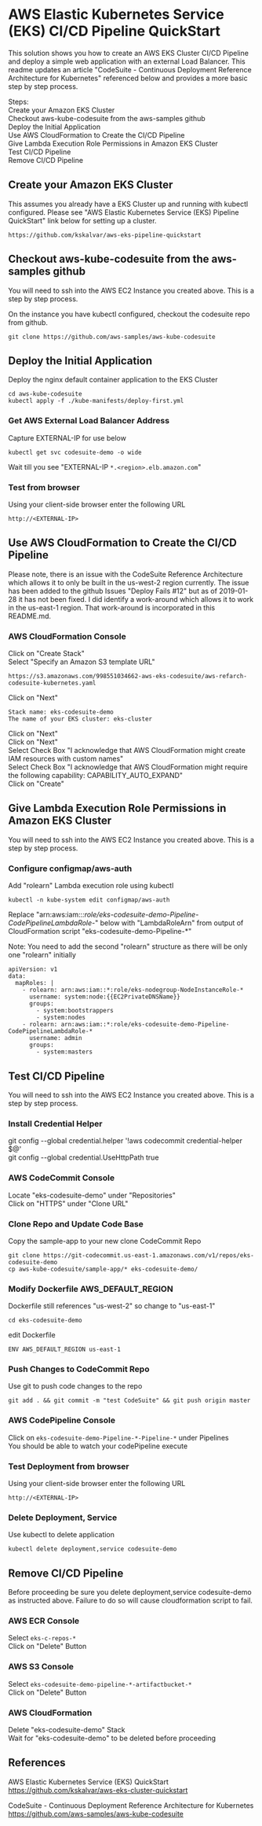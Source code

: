 AWS Elastic Kubernetes Service (EKS) CI/CD Pipeline QuickStart  
===============================================

This solution shows you how to create an AWS EKS Cluster CI/CD Pipeline and deploy a simple web application with an external Load Balancer. This readme updates an article "CodeSuite - Continuous Deployment Reference Architecture for Kubernetes" referenced below and provides a more basic step by step process.  

Steps:  
  Create your Amazon EKS Cluster  
  Checkout aws-kube-codesuite from the aws-samples github  
  Deploy the Initial Application  
  Use AWS CloudFormation to Create the CI/CD Pipeline  
  Give Lambda Execution Role Permissions in Amazon EKS Cluster  
  Test CI/CD Pipeline  
  Remove CI/CD Pipeline  


## Create your Amazon EKS Cluster
This assumes you already have a EKS Cluster up and running with kubectl configured.  Please see "AWS Elastic Kubernetes Service (EKS) Pipeline QuickStart" link below for setting up a cluster.    
```
https://github.com/kskalvar/aws-eks-pipeline-quickstart  
```

## Checkout aws-kube-codesuite from the aws-samples github

You will need to ssh into the AWS EC2 Instance you created above.  This is a step by step process.  

On the instance you have kubectl configured, checkout the codesuite repo from github.  
```
git clone https://github.com/aws-samples/aws-kube-codesuite
```

## Deploy the Initial Application
Deploy the nginx default container application to the EKS Cluster
```
cd aws-kube-codesuite
kubectl apply -f ./kube-manifests/deploy-first.yml
```

### Get AWS External Load Balancer Address
Capture EXTERNAL-IP for use below
```
kubectl get svc codesuite-demo -o wide
```
Wait till you see "EXTERNAL-IP ```*.<region>.elb.amazon.com```" 

### Test from browser
Using your client-side browser enter the following URL
```
http://<EXTERNAL-IP>
```
## Use AWS CloudFormation to Create the CI/CD Pipeline

Please note, there is an issue with the CodeSuite Reference Architecture which allows it to only be built in the us-west-2 region currently.  The issue has been added to the github Issues "Deploy Fails #12" but as of 2019-01-28 it has not been fixed.  I did identify a work-around which allows it to work in the us-east-1 region.  That work-around is incorporated in this README.md.

### AWS CloudFormation Console
Click on "Create Stack"  
Select "Specify an Amazon S3 template URL"  
```
https://s3.amazonaws.com/998551034662-aws-eks-codesuite/aws-refarch-codesuite-kubernetes.yaml
```
Click on "Next"  
```
Stack name: eks-codesuite-demo
The name of your EKS cluster: eks-cluster
```
Click on "Next"  
Click on "Next"  
Select Check Box "I acknowledge that AWS CloudFormation might create IAM resources with custom names"  
Select Check Box "I acknowledge that AWS CloudFormation might require the following capability: CAPABILITY_AUTO_EXPAND"  
Click on "Create"


## Give Lambda Execution Role Permissions in Amazon EKS Cluster
You will need to ssh into the AWS EC2 Instance you created above. This is a step by step process.


### Configure configmap/aws-auth

Add "rolearn" Lambda execution role using kubectl
```
kubectl -n kube-system edit configmap/aws-auth
```
Replace "arn:aws:iam::*:role/eks-codesuite-demo-Pipeline-CodePipelineLambdaRole-*" below with "LambdaRoleArn" from output of CloudFormation script "eks-codesuite-demo-Pipeline-*"  

Note: You need to add the second "rolearn" structure as there will be only one "rolearn" initially
```
apiVersion: v1
data:
  mapRoles: |
    - rolearn: arn:aws:iam::*:role/eks-nodegroup-NodeInstanceRole-*
      username: system:node:{{EC2PrivateDNSName}}
      groups:
        - system:bootstrappers
        - system:nodes
    - rolearn: arn:aws:iam::*:role/eks-codesuite-demo-Pipeline-CodePipelineLambdaRole-*
      username: admin
      groups:
        - system:masters
```

## Test CI/CD Pipeline
You will need to ssh into the AWS EC2 Instance you created above. This is a step by step process.  

### Install Credential Helper
git config --global credential.helper '!aws codecommit credential-helper $@'  
git config --global credential.UseHttpPath true

### AWS CodeCommit Console
Locate "eks-codesuite-demo" under "Repositories"  
Click on "HTTPS" under "Clone URL" 

### Clone Repo and Update Code Base
Copy the sample-app to your new clone CodeCommit Repo
```
git clone https://git-codecommit.us-east-1.amazonaws.com/v1/repos/eks-codesuite-demo
cp aws-kube-codesuite/sample-app/* eks-codesuite-demo/
```
### Modify Dockerfile AWS_DEFAULT_REGION
Dockerfile still references "us-west-2" so change to "us-east-1"
```
cd eks-codesuite-demo
```
edit Dockerfile
```
ENV AWS_DEFAULT_REGION us-east-1
```
### Push Changes to CodeCommit Repo
Use git to push code changes to the repo
```
git add . && git commit -m "test CodeSuite" && git push origin master
```

### AWS CodePipeline Console
Click on ```eks-codesuite-demo-Pipeline-*-Pipeline-*``` under Pipelines  
You should be able to watch your codePipeline execute

### Test Deployment from browser
Using your client-side browser enter the following URL
```
http://<EXTERNAL-IP>
```

### Delete Deployment, Service
Use kubectl to delete application
```
kubectl delete deployment,service codesuite-demo
```

## Remove CI/CD Pipeline
Before proceeding be sure you delete deployment,service codesuite-demo as instructed above.  Failure to do so will cause cloudformation
script to fail.

### AWS ECR Console
Select ```eks-c-repos-*```  
Click on "Delete" Button

### AWS S3 Console
Select ```eks-codesuite-demo-pipeline-*-artifactbucket-*```  
Click on "Delete" Button

### AWS CloudFormation
Delete "eks-codesuite-demo" Stack  
Wait for "eks-codesuite-demo" to be deleted before proceeding


## References
AWS Elastic Kubernetes Service (EKS) QuickStart  
https://github.com/kskalvar/aws-eks-cluster-quickstart

CodeSuite - Continuous Deployment Reference Architecture for Kubernetes  
https://github.com/aws-samples/aws-kube-codesuite  
